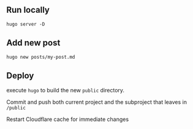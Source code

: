 ## Run locally

`hugo server -D`

## Add new post

`hugo new posts/my-post.md`

## Deploy

execute `hugo` to build the new `public` directory.

Commit and push both current project and the subproject that leaves in `/public`

Restart Cloudflare cache for immediate changes
